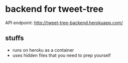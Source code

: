 # backend for tweet-tree

API endpoint: http://tweet-tree-backend.herokuapp.com/

## stuffs
- runs on heroku as a container
- uses hidden files that you need to prep yourself